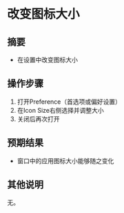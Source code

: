 # 改变图标大小

## 摘要

- 在设置中改变图标大小

## 操作步骤

1. 打开Preference（首选项或偏好设置）
2. 在Icon Size右侧选择并调整大小
3. 关闭后再次打开

## 预期结果

- 窗口中的应用图标大小能够随之变化

## 其他说明

无。
